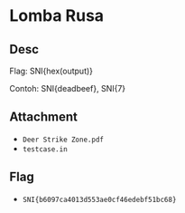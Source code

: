 # Lomba Rusa
## Desc
Flag: SNI{hex(output)}

Contoh: SNI{deadbeef}, SNI{7}

## Attachment
- `Deer Strike Zone.pdf`
- `testcase.in`

## Flag
- `SNI{b6097ca4013d553ae0cf46edebf51bc68}`